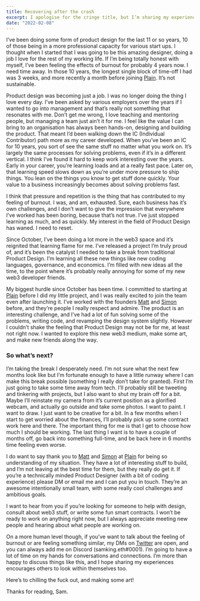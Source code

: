 ```yaml
---
title: Recovering after the crash
excerpt: I apologise for the cringe title, but I’m sharing my experience with burnout and what I’m going to be doing over the next couple of months.
date: "2022-02-08"
---
```


I’ve been doing some form of product design for the last 11 or so years, 10 of those being in a more professional capacity for various start ups. I thought when I started that I was going to be this amazing designer, doing a job I love for the rest of my working life. If I’m being totally honest with myself, I’ve been feeling the effects of burnout for probably 4 years now. I need time away. In those 10 years, the longest single block of time-off I had was 3 weeks, and more recently a month before joining [Plain](https://plain.com). It’s not sustainable.

Product design was becoming just a job. I was no longer doing the thing I love every day. I’ve been asked by various employers over the years if I wanted to go into management and that’s really not something that resonates with me. Don’t get me wrong, I love teaching and mentoring people, but managing a team just ain’t it for me. I feel like the value I can bring to an organisation has always been hands-on, designing and building the product. That meant I’d been walking down the IC (Individual Contributor) path more as my career developed. When you’ve been an IC for 10 years, you sort of see the same stuff no matter what you work on. It’s largely the same processes for solving problems, even if it’s in a different vertical. I think I’ve found it hard to keep work interesting over the years. Early in your career, you’re learning loads and at a really fast pace. Later on, that learning speed slows down as you’re under more pressure to ship things. You lean on the things you know to get stuff done quickly. Your value to a business increasingly becomes about solving problems fast.

I think that pressure and repetition is the thing that has contributed to my feeling of burnout. I was, and am, exhausted. Sure, each business has it’s own challenges, and I don’t want to give the impression that everywhere I’ve worked has been boring, because that’s not true. I’ve just stopped learning as much, and as quickly. My interest in the field of Product Design has waned. I need to reset.

Since October, I’ve been doing a lot more in the web3 space and it’s reignited that learning flame for me. I’ve released a project I’m truly proud of, and it’s been the catalyst I needed to take a break from traditional Product Design. I’m learning all these new things like new coding languages, governance, and economics. I’m filled with new ideas all the time, to the point where it’s probably really annoying for some of my new web3 developer friends.

My biggest hurdle since October has been time. I committed to starting at [Plain](https://plain.com) before I did my little project, and I was really excited to join the team even after launching it. I’ve worked with the founders [Matt](https://twitter.com/mattvagni) and [Simon](https://twitter.com/simonrohrbach) before, and they’re people I really respect and admire. The product is an interesting challenge, and I’ve had a lot of fun solving some of the problems, writing code, and revamping the design system slightly. However I couldn’t shake the feeling that Product Design may not be for me, at least not right now. I wanted to explore this new web3 medium, make some art, and make new friends along the way.

### So what’s next?

I’m taking the break I desperately need. I’m not sure what the next few months look like but I’m fortunate enough to have a little runway where I can make this break possible (something I really don’t take for granted). First I’m just going to take some time away from tech. I’ll probably still be tweeting and tinkering with projects, but I also want to shut my brain off for a bit. Maybe I’ll reinstate my camera from it’s current position as a glorified webcam, and actually go outside and take some photos. I want to paint. I want to draw. I just want to be creative for a bit. In a few months when I start to get worried about the finances, I’ll probably pick up some contract work here and there. The important thing for me is that I get to choose how much I should be working. The last thing I want is to have a couple of months off, go back into something full-time, and be back here in 6 months time feeling even worse.

I do want to say thank you to [Matt](https://twitter.com/mattvagni) and [Simon](https://twitter.com/simonrohrbach) at [Plain](https://plain.com) for being so understanding of my situation. They have a lot of interesting stuff to build, and I’m not leaving at the best time for them, but they really do get it. If you’re a technically minded Product Designer (with a bit of coding experience) please DM or email me and I can put you in touch. They’re an awesome intentionally small team, with some really cool challenges and ambitious goals.

I want to hear from you if you’re looking for someone to help with design, consult about web3 stuff, or write some fun smart contracts. I won’t be ready to work on anything right now, but I always appreciate meeting new people and hearing about what people are working on.

On a more human level though, if you’ve want to talk about the feeling of burnout or are feeling something similar, my DMs on [Twitter](https://twitter.com/samkingco) are open, and you can always add me on Discord (samking.eth#0001). I’m going to have a lot of time on my hands for conversations and connections. I’m more than happy to discuss things like this, and I hope sharing my experiences encourages others to look within themselves too.

Here’s to chilling the fuck out, and making some art!

Thanks for reading, Sam.
